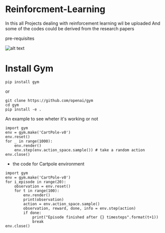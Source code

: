 # Reinforcment-Learning
In this all Projects dealing with reinforcement learning wil be uploaded 
And some of the codes could be derived from the research papers

pre-requisites 

![alt text](https://www.google.com/url?sa=i&url=https%3A%2F%2Fmedium.com%2Fai%25C2%25B3-theory-practice-business%2Freinforcement-learning-part-1-a-brief-introduction-a53a849771cf&psig=AOvVaw3NviVxTp0ZB4Bge1a18ASc&ust=1597756733471000&source=images&cd=vfe&ved=0CAIQjRxqFwoTCLjN7-apousCFQAAAAAdAAAAABAD)
# Install Gym

`pip install gym`

or

```
git clone https://github.com/openai/gym
cd gym
pip install -e .
```



An example to see wheter it's working or not


```
import gym
env = gym.make('CartPole-v0')
env.reset()
for _ in range(1000):
    env.render()
    env.step(env.action_space.sample()) # take a random action
env.close()

```


* the code for Cartpole environment

```
import gym
env = gym.make('CartPole-v0')
for i_episode in range(20):
    observation = env.reset()
    for t in range(100):
        env.render()
        print(observation)
        action = env.action_space.sample()
        observation, reward, done, info = env.step(action)
        if done:
            print("Episode finished after {} timesteps".format(t+1))
            break
env.close()
```



